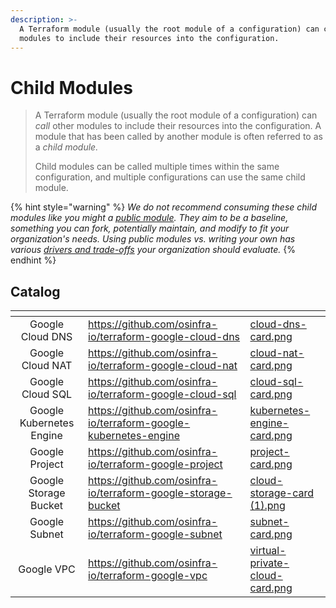 ```yaml
---
description: >-
  A Terraform module (usually the root module of a configuration) can call other
  modules to include their resources into the configuration.
---
```


# Child Modules

> A Terraform module (usually the root module of a configuration) can _call_ other modules to include their resources into the configuration. A module that has been called by another module is often referred to as a _child module._
>
> Child modules can be called multiple times within the same configuration, and multiple configurations can use the same child module.

{% hint style="warning" %}
_We do not recommend consuming these child modules like you might a_ [_public module_](https://registry.terraform.io/browse/modules)_. They aim to be a baseline, something you can fork, potentially maintain, and modify to fit your organization's needs. Using public modules vs. writing your own has various_ [_drivers and trade-offs_](../../architecture-decision-records/adr-0003.md) _your organization should evaluate._
{% endhint %}

## Catalog

<table data-view="cards"><thead><tr><th align="center"></th><th data-hidden data-card-target data-type="content-ref"></th><th data-hidden data-card-cover data-type="files"></th></tr></thead><tbody><tr><td align="center">Google Cloud DNS</td><td><a href="https://github.com/osinfra-io/terraform-google-cloud-dns">https://github.com/osinfra-io/terraform-google-cloud-dns</a></td><td><a href="../../../.gitbook/assets/cloud-dns-card.png">cloud-dns-card.png</a></td></tr><tr><td align="center">Google Cloud NAT</td><td><a href="https://github.com/osinfra-io/terraform-google-cloud-nat">https://github.com/osinfra-io/terraform-google-cloud-nat</a></td><td><a href="../../../.gitbook/assets/cloud-nat-card.png">cloud-nat-card.png</a></td></tr><tr><td align="center">Google Cloud SQL</td><td><a href="https://github.com/osinfra-io/terraform-google-cloud-sql">https://github.com/osinfra-io/terraform-google-cloud-sql</a></td><td><a href="../../../.gitbook/assets/cloud-sql-card.png">cloud-sql-card.png</a></td></tr><tr><td align="center">Google Kubernetes Engine</td><td><a href="https://github.com/osinfra-io/terraform-google-kubernetes-engine">https://github.com/osinfra-io/terraform-google-kubernetes-engine</a></td><td><a href="../../../.gitbook/assets/kubernetes-engine-card.png">kubernetes-engine-card.png</a></td></tr><tr><td align="center">Google Project</td><td><a href="https://github.com/osinfra-io/terraform-google-project">https://github.com/osinfra-io/terraform-google-project</a></td><td><a href="../../../.gitbook/assets/project-card.png">project-card.png</a></td></tr><tr><td align="center">Google Storage Bucket</td><td><a href="https://github.com/osinfra-io/terraform-google-storage-bucket">https://github.com/osinfra-io/terraform-google-storage-bucket</a></td><td><a href="../../../.gitbook/assets/cloud-storage-card (1).png">cloud-storage-card (1).png</a></td></tr><tr><td align="center">Google Subnet</td><td><a href="https://github.com/osinfra-io/terraform-google-subnet">https://github.com/osinfra-io/terraform-google-subnet</a></td><td><a href="../../../.gitbook/assets/subnet-card.png">subnet-card.png</a></td></tr><tr><td align="center">Google VPC</td><td><a href="https://github.com/osinfra-io/terraform-google-vpc">https://github.com/osinfra-io/terraform-google-vpc</a></td><td><a href="../../../.gitbook/assets/virtual-private-cloud-card.png">virtual-private-cloud-card.png</a></td></tr></tbody></table>

